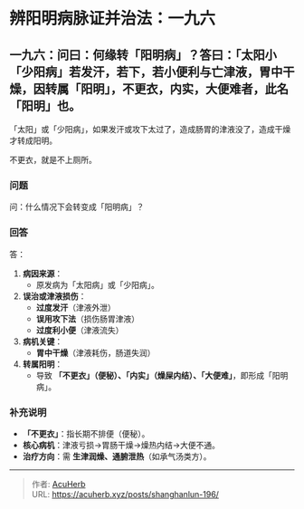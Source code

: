 # 辨阳明病脉证并治法：一九六


## 一九六：问曰：何缘转「阳明病」？答曰：「太阳小「少阳病」若发汗，若下，若小便利与亡津液，胃中干燥，因转属「阳明」，不更衣，内实，大便难者，此名「阳明」也。

<!--more-->

「太阳」或「少阳病」，如果发汗或攻下太过了，造成肠胃的津液没了，造成干燥才转成阳明。

不更衣，就是不上厕所。

### **问题**  
问：什么情况下会转变成「阳明病」？  

### **回答**  
答：  
1. **病因来源**：  
   - 原发病为「太阳病」或「少阳病」。  
2. **误治或津液损伤**：  
   - **过度发汗**（津液外泄）  
   - **误用攻下法**（损伤肠胃津液）  
   - **过度利小便**（津液流失）  
3. **病机关键**：  
   - **胃中干燥**（津液耗伤，肠道失润）  
4. **转属阳明**：  
   - 导致 **「不更衣」（便秘）、「内实」（燥屎内结）、「大便难」**，即形成「阳明病」。  

### **补充说明**  
- **「不更衣」**：指长期不排便（便秘）。  
- **核心病机**：津液亏损→胃肠干燥→燥热内结→大便不通。  
- **治疗方向**：需 **生津润燥、通腑泄热**（如承气汤类方）。

---

> 作者: [AcuHerb](https://acuherb.xyz)  
> URL: https://acuherb.xyz/posts/shanghanlun-196/  

